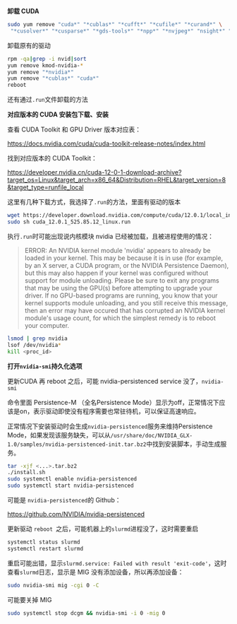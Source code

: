 **卸载 CUDA**

```bash
sudo yum remove "cuda*" "*cublas*" "*cufft*" "*cufile*" "*curand*" \
 "*cusolver*" "*cusparse*" "*gds-tools*" "*npp*" "*nvjpeg*" "nsight*" "*nvvm*"
```

卸载原有的驱动

```bash
rpm -qa|grep -i nvid|sort
yum remove kmod-nvidia-*
yum remove "*nvidia*"
yum remove "*cublas*" "cuda*"
reboot
```

还有通过`.run`文件卸载的方法



**对应版本的 CUDA 安装包下载、安装**

查看 CUDA Toolkit 和 GPU Driver 版本对应表：

https://docs.nvidia.com/cuda/cuda-toolkit-release-notes/index.html



找到对应版本的 CUDA Toolkit：

https://developer.nvidia.cn/cuda-12-0-1-download-archive?target_os=Linux&target_arch=x86_64&Distribution=RHEL&target_version=8&target_type=runfile_local

这里有几种下载方式，我选择了`.run`的方法，里面有驱动的版本

```bash
wget https://developer.download.nvidia.com/compute/cuda/12.0.1/local_installers/cuda_12.0.1_525.85.12_linux.run
sudo sh cuda_12.0.1_525.85.12_linux.run
```

执行`.run`时可能出现说内核模块 nvidia 已经被加载，且被进程使用的情况：

> ERROR: An NVIDIA kernel module 'nvidia' appears to already be loaded in your kernel. This may be because it is in use (for example, by an X server, a CUDA program, or the NVIDIA Persistence Daemon), but this may also happen if your kernel was configured without support for module unloading. Please be sure to exit any programs that may be using the GPU(s) before attempting to upgrade your driver. If no GPU-based programs are running, you know that your kernel supports module unloading, and you still receive this message, then an error may have occured that has corrupted an NVIDIA kernel module's usage count, for which the simplest remedy is to reboot your computer.

```bash
lsmod | grep nvidia
lsof /dev/nvidia*
kill <proc_id>
```



**打开`nvidia-smi`持久化选项**

更新CUDA 再 reboot 之后，可能 nvidia-persistenced service 没了，`nvidia-smi`

命令里面 Persistence-M （全名Persistence Mode）显示为off，正常情况下应该是on，表示驱动即使没有程序需要也常驻待机，可以保证高速响应。

正常情况下安装驱动时会生成`nvidia-persistenced`服务来维持Persistence Mode，如果发现该服务缺失，可以从`/usr/share/doc/NVIDIA_GLX-1.0/samples/nvidia-persistenced-init.tar.bz2`中找到安装脚本，手动生成服务。

```bash
tar -xjf <...>.tar.bz2
./install.sh
sudo systemctl enable nvidia-persistenced
sudo systemctl start nvidia-persistenced
```



可能是 `nvidia-persistenced`的 Github：

https://github.com/NVIDIA/nvidia-persistenced



更新驱动 `reboot `之后，可能机器上的`slurmd`进程没了，这时需要重启

```bash
systemctl status slurmd
systemctl restart slurmd
```

重启可能出错，显示`slurmd.service: Failed with result 'exit-code'`，这时查看`slurmd`日志，显示是 MIG 没有添加设备，所以再添加设备：

```bash
sudo nvidia-smi mig -cgi 0 -C
```

 

可能要关掉 MIG 

```bash
sudo systemctl stop dcgm && nvidia-smi -i 0 -mig 0
```

